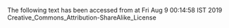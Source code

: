 The following text has been accessed from at Fri Aug 9 00:14:58 IST 2019
Creative_Commons_Attribution-ShareAlike_License
